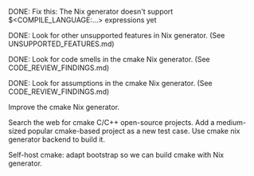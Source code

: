DONE: Fix this: The Nix generator doesn't support $<COMPILE_LANGUAGE:...> expressions yet

DONE: Look for other unsupported features in Nix generator. (See UNSUPPORTED_FEATURES.md)

DONE: Look for code smells in the cmake Nix generator. (See CODE_REVIEW_FINDINGS.md)

DONE: Look for assumptions in the cmake Nix generator. (See CODE_REVIEW_FINDINGS.md)

Improve the cmake Nix generator.

Search the web for cmake C/C++ open-source projects. Add a medium-sized popular cmake-based project as a new test case. Use cmake nix generator backend to build it.

Self-host cmake: adapt bootstrap so we can build cmake with Nix generator.
